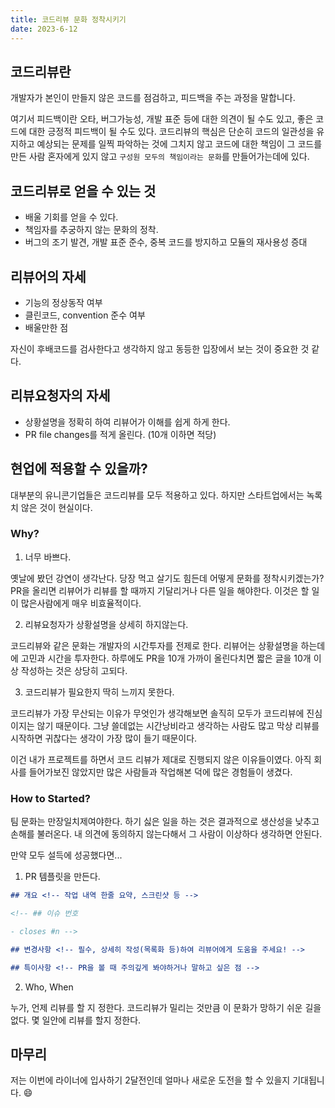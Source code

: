 ```yaml
---
title: 코드리뷰 문화 정착시키기
date: 2023-6-12
---
```


## 코드리뷰란

개발자가 본인이 만들지 않은 코드를 점검하고, 피드백을 주는 과정을 말합니다.

여기서 피드백이란 오타, 버그가능성, 개발 표준 등에 대한 의견이 될 수도 있고, 좋은 코드에 대한 긍정적 피드백이 될 수도 있다.
코드리뷰의 핵심은 단순히 코드의 일관성을 유지하고 예상되는 문제를 일찍 파악하는 것에 그치지 않고 코드에 대한 책임이 그 코드를 만든 사람 혼자에게 있지 않고 `구성원 모두의 책임이라는 문화`를 만들어가는데에 있다.

## 코드리뷰로 얻을 수 있는 것

- 배울 기회를 얻을 수 있다.
- 책임자를 추궁하지 않는 문화의 정착.
- 버그의 조기 발견, 개발 표준 준수, 중복 코드를 방지하고 모듈의 재사용성 증대

## 리뷰어의 자세

- 기능의 정상동작 여부
- 클린코드, convention 준수 여부
- 배울만한 점

자신이 후배코드를 검사한다고 생각하지 않고 동등한 입장에서 보는 것이 중요한 것 같다.

## 리뷰요청자의 자세

- 상황설명을 정확히 하여 리뷰어가 이해를 쉽게 하게 한다.
- PR file changes를 적게 올린다. (10개 이하면 적당)

## 현업에 적용할 수 있을까?

대부분의 유니콘기업들은 코드리뷰를 모두 적용하고 있다. 하지만 스타트업에서는 녹록치 않은 것이 현실이다.

### Why?

1. 너무 바쁘다.

옛날에 봤던 강연이 생각난다. 당장 먹고 살기도 힘든데 어떻게 문화를 정착시키겠는가? PR을 올리면 리뷰어가 리뷰를 할 때까지 기달리거나 다른 일을 해야한다. 이것은 할 일이 많은사람에게 매우 비효율적이다.

2. 리뷰요청자가 상황설명을 상세히 하지않는다.

코드리뷰와 같은 문화는 개발자의 시간투자를 전제로 한다. 리뷰어는 상황설명을 하는데에 고민과 시간을 투자한다. 하루에도 PR을 10개 가까이 올린다치면 짧은 글을 10개 이상 작성하는 것은 상당히 고되다.

3. 코드리뷰가 필요한지 딱히 느끼지 못한다.

코드리뷰가 가장 무산되는 이유가 무엇인가 생각해보면 솔직히 모두가 코드리뷰에 진심이지는 않기 때문이다. 그냥 쓸데없는 시간낭비라고 생각하는 사람도 많고 막상 리뷰를 시작하면 귀찮다는 생각이 가장 많이 들기 때문이다.

이건 내가 프로젝트를 하면서 코드 리뷰가 제대로 진행되지 않은 이유들이였다. 아직 회사를 들어가보진 않았지만 많은 사람들과 작업해본 덕에 많은 경험들이 생겼다.

### How to Started?

팀 문화는 만장일치제여야한다. 하기 싫은 일을 하는 것은 결과적으로 생산성을 낮추고 손해를 불러온다. 내 의견에 동의하지 않는다해서 그 사람이 이상하다 생각하면 안된다.

만약 모두 설득에 성공했다면...

1. PR 템플릿을 만든다.

```markdown
## 개요 <!-- 작업 내역 한줄 요약, 스크린샷 등 -->

<!-- ## 이슈 번호

- closes #n -->

## 변경사항 <!-- 필수, 상세히 작성(목록화 등)하여 리뷰어에게 도움을 주세요! -->

## 특이사항 <!-- PR을 볼 때 주의깊게 봐야하거나 말하고 싶은 점 -->
```

2. Who, When

누가, 언제 리뷰를 할 지 정한다. 코드리뷰가 밀리는 것만큼 이 문화가 망하기 쉬운 길을 없다. 몇 일안에 리뷰를 할지 정한다.

## 마무리

저는 이번에 라이너에 입사하기 2달전인데 얼마나 새로운 도전을 할 수 있을지 기대됩니다. 😄
